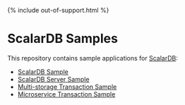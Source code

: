{% include out-of-support.html %}

# ScalarDB Samples

This repository contains sample applications for [ScalarDB](https://github.com/scalar-labs/scalardb):

- [ScalarDB Sample](scalardb-sample/README.md)
- [ScalarDB Server Sample](scalardb-server-sample/README.md)
- [Multi-storage Transaction Sample](multi-storage-transaction-sample/README.md)
- [Microservice Transaction Sample](microservice-transaction-sample/README.md)
